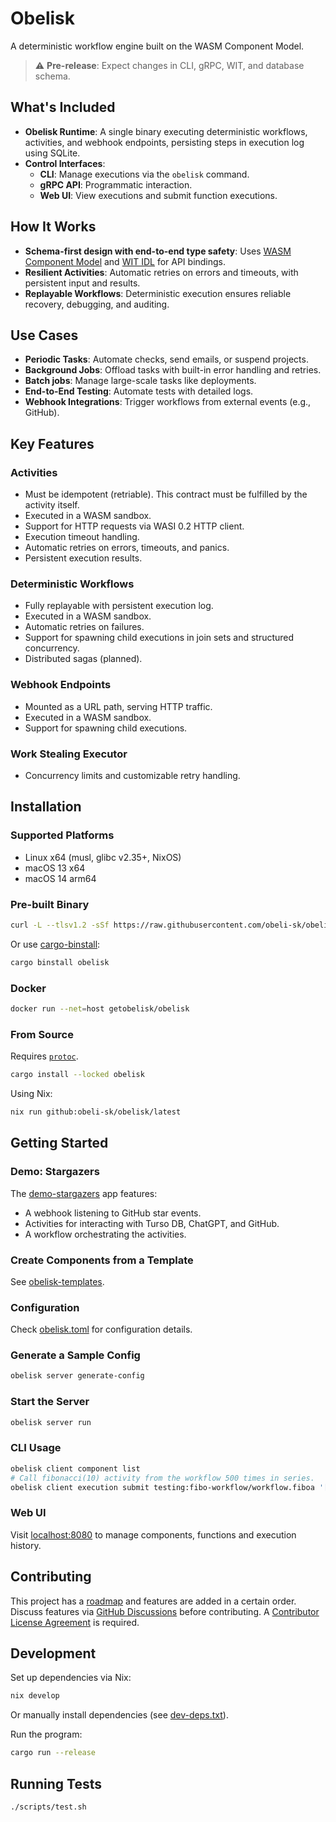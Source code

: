 # Obelisk
A deterministic workflow engine built on the WASM Component Model.

> ⚠️ **Pre-release**: Expect changes in CLI, gRPC, WIT, and database schema.

## What's Included
- **Obelisk Runtime**: A single binary executing deterministic workflows, activities,
and webhook endpoints, persisting steps in execution log using SQLite.
- **Control Interfaces**:
  - **CLI**: Manage executions via the `obelisk` command.
  - **gRPC API**: Programmatic interaction.
  - **Web UI**: View executions and submit function executions.

## How It Works
- **Schema-first design with end-to-end type safety**:
Uses [WASM Component Model](https://component-model.bytecodealliance.org/) and
[WIT IDL](https://component-model.bytecodealliance.org/design/wit.html) for API bindings.
- **Resilient Activities**: Automatic retries on errors and timeouts, with persistent input and results.
- **Replayable Workflows**: Deterministic execution ensures reliable recovery, debugging, and auditing.

## Use Cases
- **Periodic Tasks**: Automate checks, send emails, or suspend projects.
- **Background Jobs**: Offload tasks with built-in error handling and retries.
- **Batch jobs**: Manage large-scale tasks like deployments.
- **End-to-End Testing**: Automate tests with detailed logs.
- **Webhook Integrations**: Trigger workflows from external events (e.g., GitHub).

## Key Features
### **Activities**
- Must be idempotent (retriable). This contract must be fulfilled by the activity itself.
- Executed in a WASM sandbox.
- Support for HTTP requests via WASI 0.2 HTTP client.
- Execution timeout handling.
- Automatic retries on errors, timeouts, and panics.
- Persistent execution results.

### **Deterministic Workflows**
- Fully replayable with persistent execution log.
- Executed in a WASM sandbox.
- Automatic retries on failures.
- Support for spawning child executions in join sets and structured concurrency.
- Distributed sagas (planned).

### **Webhook Endpoints**
- Mounted as a URL path, serving HTTP traffic.
- Executed in a WASM sandbox.
- Support for spawning child executions.

### **Work Stealing Executor**
- Concurrency limits and customizable retry handling.

## Installation
### Supported Platforms
- Linux x64 (musl, glibc v2.35+, NixOS)
- macOS 13 x64
- macOS 14 arm64

### Pre-built Binary
```sh
curl -L --tlsv1.2 -sSf https://raw.githubusercontent.com/obeli-sk/obelisk/main/install.sh | bash
```
Or use [cargo-binstall](https://crates.io/crates/cargo-binstall):
```sh
cargo binstall obelisk
```

### Docker
```sh
docker run --net=host getobelisk/obelisk
```

### From Source
Requires [`protoc`](https://protobuf.dev/downloads/).
```sh
cargo install --locked obelisk
```
Using Nix:
```sh
nix run github:obeli-sk/obelisk/latest
```

## Getting Started
### Demo: Stargazers
The [demo-stargazers](https://github.com/obeli-sk/demo-stargazers) app features:
- A webhook listening to GitHub star events.
- Activities for interacting with Turso DB, ChatGPT, and GitHub.
- A workflow orchestrating the activities.

### Create Components from a Template
See [obelisk-templates](https://github.com/obeli-sk/obelisk-templates/).

### Configuration
Check [obelisk.toml](obelisk.toml) for configuration details.

### Generate a Sample Config
```sh
obelisk server generate-config
```

### Start the Server
```sh
obelisk server run
```

### CLI Usage
```sh
obelisk client component list
# Call fibonacci(10) activity from the workflow 500 times in series.
obelisk client execution submit testing:fibo-workflow/workflow.fiboa '[10, 500]' --follow
```

### Web UI
Visit [localhost:8080](http://127.0.0.1:8080) to manage components, functions and execution history.

## Contributing
This project has a [roadmap](ROADMAP.md) and features are added in a certain order.
Discuss features via [GitHub Discussions](https://github.com/obeli-sk/obelisk/discussions) before contributing.
A [Contributor License Agreement](https://cla-assistant.io/obeli-sk/obelisk) is required.

## Development
Set up dependencies via Nix:
```sh
nix develop
```
Or manually install dependencies (see [dev-deps.txt](dev-deps.txt)).

Run the program:
```sh
cargo run --release
```

## Running Tests
```sh
./scripts/test.sh
```
